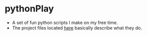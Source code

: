 # pythonPlay
- A set of fun python scripts I make on my free time.
- The project files located [here](https://github.com/OussEmaDevCode/pythonPlay/tree/master/venv) basically describe what they do.
